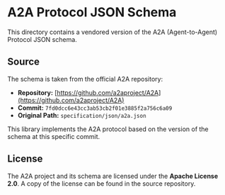 # A2A Protocol JSON Schema

This directory contains a vendored version of the A2A (Agent-to-Agent) Protocol JSON schema.

## Source

The schema is taken from the official A2A repository:

*   **Repository:** [https://github.com/a2aproject/A2A](https://github.com/a2aproject/A2A)
*   **Commit:** `7fd0dcc6e43cc3ab53cb2f01e3885f2a756c6a09`
*   **Original Path:** `specification/json/a2a.json`

This library implements the A2A protocol based on the version of the schema at this specific commit.

## License

The A2A project and its schema are licensed under the **Apache License 2.0**. A copy of the license can be found in the source repository.
